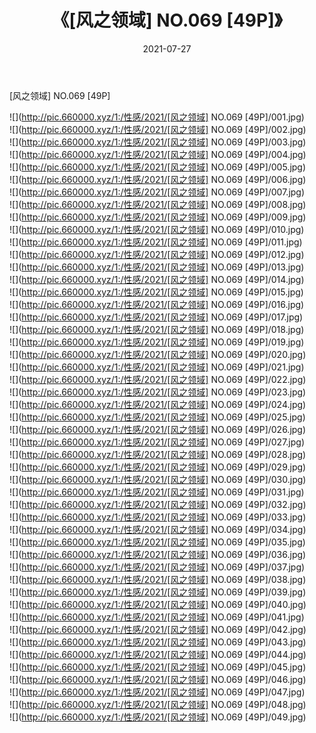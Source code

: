 ﻿---
layout: post
title:  《[风之领域] NO.069 [49P]》
date:   2021-07-27
img: http://pic.660000.xyz/1:/性感/2021/[风之领域] NO.069 [49P]/000.jpg
categories: [美女, 清纯, 唯美]
---

[风之领域] NO.069 [49P]

  ![](http://pic.660000.xyz/1:/性感/2021/[风之领域] NO.069 [49P]/001.jpg) <br> ![](http://pic.660000.xyz/1:/性感/2021/[风之领域] NO.069 [49P]/002.jpg) <br> ![](http://pic.660000.xyz/1:/性感/2021/[风之领域] NO.069 [49P]/003.jpg) <br> ![](http://pic.660000.xyz/1:/性感/2021/[风之领域] NO.069 [49P]/004.jpg) <br> ![](http://pic.660000.xyz/1:/性感/2021/[风之领域] NO.069 [49P]/005.jpg) <br> ![](http://pic.660000.xyz/1:/性感/2021/[风之领域] NO.069 [49P]/006.jpg) <br> ![](http://pic.660000.xyz/1:/性感/2021/[风之领域] NO.069 [49P]/007.jpg) <br> ![](http://pic.660000.xyz/1:/性感/2021/[风之领域] NO.069 [49P]/008.jpg) <br> ![](http://pic.660000.xyz/1:/性感/2021/[风之领域] NO.069 [49P]/009.jpg) <br> ![](http://pic.660000.xyz/1:/性感/2021/[风之领域] NO.069 [49P]/010.jpg) <br> ![](http://pic.660000.xyz/1:/性感/2021/[风之领域] NO.069 [49P]/011.jpg) <br> ![](http://pic.660000.xyz/1:/性感/2021/[风之领域] NO.069 [49P]/012.jpg) <br> ![](http://pic.660000.xyz/1:/性感/2021/[风之领域] NO.069 [49P]/013.jpg) <br> ![](http://pic.660000.xyz/1:/性感/2021/[风之领域] NO.069 [49P]/014.jpg) <br> ![](http://pic.660000.xyz/1:/性感/2021/[风之领域] NO.069 [49P]/015.jpg) <br> ![](http://pic.660000.xyz/1:/性感/2021/[风之领域] NO.069 [49P]/016.jpg) <br> ![](http://pic.660000.xyz/1:/性感/2021/[风之领域] NO.069 [49P]/017.jpg) <br> ![](http://pic.660000.xyz/1:/性感/2021/[风之领域] NO.069 [49P]/018.jpg) <br> ![](http://pic.660000.xyz/1:/性感/2021/[风之领域] NO.069 [49P]/019.jpg) <br> ![](http://pic.660000.xyz/1:/性感/2021/[风之领域] NO.069 [49P]/020.jpg) <br> ![](http://pic.660000.xyz/1:/性感/2021/[风之领域] NO.069 [49P]/021.jpg) <br> ![](http://pic.660000.xyz/1:/性感/2021/[风之领域] NO.069 [49P]/022.jpg) <br> ![](http://pic.660000.xyz/1:/性感/2021/[风之领域] NO.069 [49P]/023.jpg) <br> ![](http://pic.660000.xyz/1:/性感/2021/[风之领域] NO.069 [49P]/024.jpg) <br> ![](http://pic.660000.xyz/1:/性感/2021/[风之领域] NO.069 [49P]/025.jpg) <br> ![](http://pic.660000.xyz/1:/性感/2021/[风之领域] NO.069 [49P]/026.jpg) <br> ![](http://pic.660000.xyz/1:/性感/2021/[风之领域] NO.069 [49P]/027.jpg) <br> ![](http://pic.660000.xyz/1:/性感/2021/[风之领域] NO.069 [49P]/028.jpg) <br> ![](http://pic.660000.xyz/1:/性感/2021/[风之领域] NO.069 [49P]/029.jpg) <br> ![](http://pic.660000.xyz/1:/性感/2021/[风之领域] NO.069 [49P]/030.jpg) <br> ![](http://pic.660000.xyz/1:/性感/2021/[风之领域] NO.069 [49P]/031.jpg) <br> ![](http://pic.660000.xyz/1:/性感/2021/[风之领域] NO.069 [49P]/032.jpg) <br> ![](http://pic.660000.xyz/1:/性感/2021/[风之领域] NO.069 [49P]/033.jpg) <br> ![](http://pic.660000.xyz/1:/性感/2021/[风之领域] NO.069 [49P]/034.jpg) <br> ![](http://pic.660000.xyz/1:/性感/2021/[风之领域] NO.069 [49P]/035.jpg) <br> ![](http://pic.660000.xyz/1:/性感/2021/[风之领域] NO.069 [49P]/036.jpg) <br> ![](http://pic.660000.xyz/1:/性感/2021/[风之领域] NO.069 [49P]/037.jpg) <br> ![](http://pic.660000.xyz/1:/性感/2021/[风之领域] NO.069 [49P]/038.jpg) <br> ![](http://pic.660000.xyz/1:/性感/2021/[风之领域] NO.069 [49P]/039.jpg) <br> ![](http://pic.660000.xyz/1:/性感/2021/[风之领域] NO.069 [49P]/040.jpg) <br> ![](http://pic.660000.xyz/1:/性感/2021/[风之领域] NO.069 [49P]/041.jpg) <br> ![](http://pic.660000.xyz/1:/性感/2021/[风之领域] NO.069 [49P]/042.jpg) <br> ![](http://pic.660000.xyz/1:/性感/2021/[风之领域] NO.069 [49P]/043.jpg) <br> ![](http://pic.660000.xyz/1:/性感/2021/[风之领域] NO.069 [49P]/044.jpg) <br> ![](http://pic.660000.xyz/1:/性感/2021/[风之领域] NO.069 [49P]/045.jpg) <br> ![](http://pic.660000.xyz/1:/性感/2021/[风之领域] NO.069 [49P]/046.jpg) <br> ![](http://pic.660000.xyz/1:/性感/2021/[风之领域] NO.069 [49P]/047.jpg) <br> ![](http://pic.660000.xyz/1:/性感/2021/[风之领域] NO.069 [49P]/048.jpg) <br> ![](http://pic.660000.xyz/1:/性感/2021/[风之领域] NO.069 [49P]/049.jpg) <br>